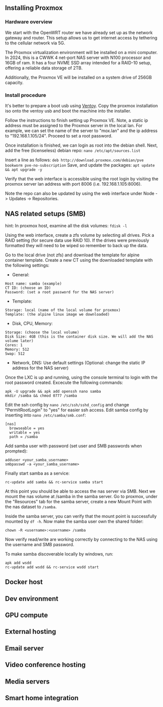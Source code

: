 ## Installing Proxmox
### Hardware overview
We start with the OpenWRT router we have already set up as the network gateway and router. This setup allows us to get internet access by tethering to the cellular network via 5G.

The Proxmox virtualization environment will be installed on a mini computer. In 2024, this is a CWWK 4 net-port NAS server with N100 processor and 16GB of ram. It has a four NVME SSD array intended for a RAID-10 setup, offering a reliable data storage of 2TB.

Additionally, the Proxmox VE will be installed on a system drive of 256GB capacity.

### Install procedure
It's better to prepare a boot usb using [Ventoy](https://github.com/ventoy/Ventoy). Copy the proxmox installation iso onto the ventoy usb and boot the machine into the installer.

Follow the instructions to finish setting up Proxmox VE. Note, a static ip address must be assigned to the Proxmox server in the local lan. For example, we can set the name of the server to "mox.lan" and the ip address to "192.168.1.105/24". Proceed to set a root password.

Once installation is finished, we can login as root into the debian shell. Next, add the free (licenseless) debian repo:
```nano /etc/apt/sources.list```

Insert a line as follows: ```deb http://download.proxmox.com/debian/pve bookworm pve-no-subscription```
Save, and update the packages: ```apt update && apt upgrade -y```

Verify that the web interface is accessible using the root login by visiting the proxmox server lan address with port 8006 (i.e. 192.168.1.105:8006).

Note the repo can also be updated by using the web interface under Node -> Updates -> Repositories.

## NAS related setups (SMB)
hint: In proxmox host, examine all the disk volumes: ```fdisk -l```

Using the web interface, create a zfs volume by selecting all drives. Pick a RAID setting (for secure data use RAID 10). If the drives were previously formatted they will need to be wiped so remember to back up the data.

Go to the local drive (not zfs) and download the template for alpine container template. Create a new CT using the downloaded template with the following settings:
- General:
```
Host name: samba (example)
CT ID: (choose an ID)
Password: (set a root password for the NAS server)
```
- Template:
```
Storage: local (name of the local volume for proxmox)
Template: (the alpine linux image we downloaded)
```

- Disk, CPU, Memory:
```
Storage: (choose the local volume)
Disk Size: 4GB (this is the container disk size. We will add the NAS volume later)
Cores: 1
Memory: 512
Swap: 512
```

- Network, DNS:
Use default settings (Optional: change the static IP address for the NAS server)

Once the LXC is up and running, using the console terminal to login with the root password created. Excecute the following commands:
```
apk -U upgrade && apk add openssh nano samba
mkdir /samba && chmod 0777 /samba
```

Edit the ssh config by ```nano /etc/ssh/sshd_config``` and change "PermitRootLogin" to "yes" for easier ssh access.
Edit samba config by inserting into ```nano /etc/samba/smb.conf```:
```
[nas]
  browseable = yes
  writable = yes
  path = /samba
```

Add samba user with password (set user and SMB passwords when prompted):
```
adduser <your_samba_username>
smbpasswd -a <your_samba_username>
```

Finally start samba as a service:
```
rc-update add samba && rc-service samba start
```

At this point you should be able to access the nas server via SMB. Next we mount the nas volume at /samba in the samba server. Go to proxmox, under the "Resources" tab for the samba server, create a new Mount Point with the nas dataset to ```/samba```.

Inside the samba server, you can verify that the mount point is successfully mounted by ```df -h```. Now make the samba user own the shared folder:
```
chown -R <username>:<username> /samba
```
Now verify read/write are working correctly by connecting to the NAS using the username and SMB password.

To make samba discoverable locally by windows, run:
```
apk add wsdd
rc-update add wsdd && rc-service wsdd start
```


## Docker host

## Dev environment


## GPU compute

## External hosting

## Email server

## Video conference hosting

## Media servers

## Smart home integration
